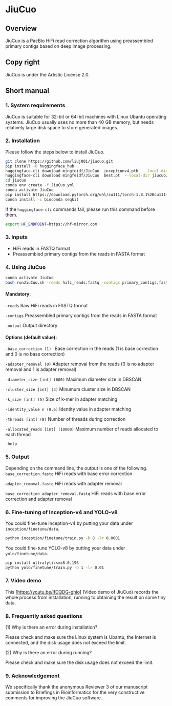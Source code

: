 # JiuCuo

## Overview

JiuCuo is a PacBio HiFi read correction algorithm using preassembled primary contigs based on deep image processing.

## Copy right

JiuCuo is under the Artistic License 2.0.

## Short manual

### 1. System requirements

JiuCuo is suitable for 32-bit or 64-bit machines with Linux Ubantu operating systems. JiuCuo usually uses no more than 40 GB memory, but needs relatively large disk space to store generated images.

### 2. Installation

Please follow the steps below to install JiuCuo.
```sh
git clone https://github.com/liuj001/jiucuo.git
pip install -U huggingface_hub
huggingface-cli download mingfeidf/JiuCuo  inceptionv4.pth  --local-dir jiucuo/inception/weight/ --local-dir-use-symlinks False --resume-download --force-download
huggingface-cli download mingfeidf/JiuCuo  best.pt  --local-dir jiucuo/yolo/process --local-dir-use-symlinks False --resume-download --force-download
cd jiucuo
conda env create -f JiuCuo.yml
conda activate JiuCuo
pip install https://download.pytorch.org/whl/cu111/torch-1.8.1%2Bcu111-cp38-cp38-linux_x86_64.whl https://download.pytorch.org/whl/cu111/torchvision-0.9.1%2Bcu111-cp38-cp38-linux_x86_64.whl -i https://mirrors.tuna.tsinghua.edu.cn/pypi/web/simple
conda install -c bioconda seqkit
```

If the `huggingface-cli` commands fail, please run this command before them.
```sh
export HF_ENDPOINT=https://hf-mirror.com
```

### 3. Inputs
- HiFi reads in FASTQ format
- Preassembled primary contigs from the reads in FASTA format

### 4. Using JiuCuo
```sh
conda activate JiuCuo
bash runJiuCuo.sh -reads hifi_reads.fastq -contigs primary_contigs.fasta -output directory [-options | -options]
```
#### Mandatory:
`-reads`
  Raw HiFi reads in FASTQ format

`-contigs`
  Preassembled primary contigs from the reads in FASTA format

`-output`
  Output directory

#### Options (default value):
`-base_correction (1) `
  Base correction in the reads (1 is base correction and 0 is no base correction)

`-adapter_removal (0)`
  Adapter removal from the reads (0 is no adapter removal and 1 is adapter removal)

`-diameter_size [int] (600)`
  Maximum diameter size in DBSCAN

`-cluster_size [int] (3)`
  Minumum cluster size in DBSCAN

`-k_size [int] (5)`
  Size of k-mer in adapter matching

`-identity_value n (0.6)`
  Identity value in adapter matching

`-threads [int] (8)`
  Number of threads during correction

`-allocated_reads [int] (10000)`
  Maximum number of reads allocated to each thread

`-help`

### 5. Output
Depending on the command line, the output is one of the following.
`base_correction.fastq`
HiFi reads with base error correction

`adapter_removal.fastq`
HiFi reads with adapter removal

`base_correction_adapter_removal.fastq`
 HiFi reads with base error correction and adapter removal

### 6. Fine-tuning of Inception-v4 and YOLO-v8
You could fine-tune Inception-v4 by putting your data under `inception/finetune/data`.
```sh
python inception/finetune/train.py -b 8 -lr 0.0001
```
You could fine-tune YOLO-v8 by putting your data under `yolo/finetune/data`.
```sh
pip install ultralytics==8.0.196
python yolo/finetune/train.py -b 1 -lr 0.01
```

### 7. Video demo

This [https://youtu.be/ifDQDG-ghio] (Video demo of JiuCuo) records the whole process from installation, running to obtaining the result on some tiny data.


### 8. Frequently asked questions

(1) Why is there an error during installation?

Please check and make sure the Linux system is Ubantu, the Internet is connected, and the disk usage does not exceed the limit.

(2) Why is there an error during running?

Please check and make sure the disk usage does not exceed the limit.
### 9. Acknowledgement
We specifically thank the anonymous Reviewer 3 of our manuscript submission to Briefings in Bioinformatics for the very constructive comments for improving the JiuCuo software.

